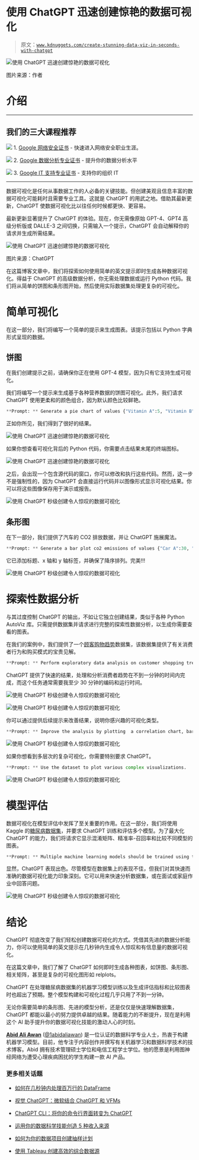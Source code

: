 # 使用 ChatGPT 迅速创建惊艳的数据可视化

> 原文：[`www.kdnuggets.com/create-stunning-data-viz-in-seconds-with-chatgpt`](https://www.kdnuggets.com/create-stunning-data-viz-in-seconds-with-chatgpt)

![使用 ChatGPT 迅速创建惊艳的数据可视化](img/8690901295ed4040e30885372223138a.png)

图片来源：作者

# 介绍

* * *

## 我们的三大课程推荐

![](img/0244c01ba9267c002ef39d4907e0b8fb.png) 1\. [Google 网络安全证书](https://www.kdnuggets.com/google-cybersecurity) - 快速进入网络安全职业生涯。

![](img/e225c49c3c91745821c8c0368bf04711.png) 2\. [Google 数据分析专业证书](https://www.kdnuggets.com/google-data-analytics) - 提升你的数据分析水平

![](img/0244c01ba9267c002ef39d4907e0b8fb.png) 3\. [Google IT 支持专业证书](https://www.kdnuggets.com/google-itsupport) - 支持你的组织 IT

* * *

数据可视化是任何从事数据工作的人必备的关键技能。但创建美观且信息丰富的数据可视化可能耗时且需要专业工具。这就是 ChatGPT 的用武之地。借助其最新更新，ChatGPT 使数据可视化比以往任何时候都更快、更容易。

最新更新显著提升了 ChatGPT 的体验。现在，你无需像原始 GPT-4、GPT4 高级分析版或 DALLE-3 之间切换，只需输入一个提示，ChatGPT 会自动解释你的请求并生成所需结果。

![使用 ChatGPT 迅速创建惊艳的数据可视化](img/ab15ef20e41590132b3ebb8f8fc27308.png)

图片来源：ChatGPT

在这篇博客文章中，我们将探索如何使用简单的英文提示即时生成各种数据可视化。得益于 ChatGPT 的高级数据分析，你无需处理数据或运行 Python 代码。我们将从简单的饼图和条形图开始，然后使用实际数据集处理更复杂的可视化。

# 简单可视化

在这一部分，我们将编写一个简单的提示来生成图表。该提示包括以 Python 字典形式呈现的数据。

## 饼图

在我们创建提示之前，请确保你正在使用 GPT-4 模型，因为只有它支持生成可视化。

我们将编写一个提示来生成基于各种营养数据的饼图可视化。此外，我们请求 ChatGPT 使用更柔和的颜色组合，因为默认颜色比较鲜艳。

```py
**Prompt: ** Generate a pie chart of values {"Vitamin A":5, "Vitamin B": 1, "Vitamin C": 4, "Water": 90} to keep the color combination light.
```

正如你所见，我们得到了很好的结果。

![使用 ChatGPT 迅速创建惊艳的数据可视化](img/2f8431df82799754180c30ab2e00d996.png)

如果你想查看可视化背后的 Python 代码，你需要点击结果末尾的终端图标。

![使用 ChatGPT 迅速创建惊艳的数据可视化](img/9ae3bf46b9e1be5e899e8450525e4681.png)

之后，会出现一个包含源代码的窗口，你可以修改和执行这些代码。然而，这一步不是强制性的，因为 ChatGPT 会直接运行代码并以图像形式显示可视化结果。你可以将这些图像保存用于演示或报告。

![使用 ChatGPT 秒级创建令人惊叹的数据可视化](img/4b78243c2d0fb1c0e0a6d3dff43c0f81.png)

## 条形图

在下一部分，我们提供了汽车的 CO2 排放数据，并让 ChatGPT 施展魔法。

```py
**Prompt: ** Generate a bar plot co2 emissions of values {"Car A":30, "Car B": 25, "Car C": 20}.
```

它已添加标题、x 轴和 y 轴标签，并确保了降序排列。完美!!!

![使用 ChatGPT 秒级创建令人惊叹的数据可视化](img/36448be08a3240635bb303ee43050dbf.png)

# 探索性数据分析

与其过度控制 ChatGPT 的输出，不如让它独立创建结果，类似于各种 Python AutoViz 库。只需提供数据集并请求进行完整的探索性数据分析，以生成你需要查看的图表。

在我们的案例中，我们提供了一个[顾客购物趋势](https://www.kaggle.com/datasets/iamsouravbanerjee/customer-shopping-trends-dataset/data)数据集，该数据集提供了有关消费者行为和购买模式的宝贵见解。

```py
**Prompt: ** Perform exploratory data analysis on customer shopping trends dataset and display only plots.
```

ChatGPT 提供了快速的结果，处理和分析消费者趋势在不到一分钟的时间内完成，而这个任务通常需要我至少 30 分钟的编码和运行时间。

![使用 ChatGPT 秒级创建令人惊叹的数据可视化](img/0e4d9d7b6e669c3ece57dceff81abe9a.png)

![使用 ChatGPT 秒级创建令人惊叹的数据可视化](img/02839c52f16e168c429e0d3c113fe475.png)

你可以通过提供后续提示来改善结果，说明你感兴趣的可视化类型。

```py
**Prompt: ** Improve the analysis by plotting  a correlation chart, bar chart, pie chart, boxplot, and relplot.
```

![使用 ChatGPT 秒级创建令人惊叹的数据可视化](img/59b5cb2a4b1883093b8e36680f0238e2.png)

如果你想看到多层次的复杂可视化，你需要特别要求 ChatGPT。

```py
**Prompt: ** Use the dataset to plot various complex visualizations.
```

![使用 ChatGPT 秒级创建令人惊叹的数据可视化](img/12017d722a8a4a9caa1d117632be5efd.png)

# 模型评估

数据可视化在模型评估中发挥了至关重要的作用。在这一部分，我们将使用 Kaggle 的[糖尿病数据集](https://www.kaggle.com/datasets/mathchi/diabetes-data-set)，并要求 ChatGPT 训练和评估多个模型。为了最大化 ChatGPT 的能力，我们将请求它显示混淆矩阵、精准率-召回率和比较不同模型的图表。

```py
**Prompt: ** Multiple machine learning models should be trained using the target column "Outcome", and the resulting model evaluation visualization should include a confusion matrix, precision-recall, and model comparison chart.
```

显然，ChatGPT 表现出色。尽管模型在数据集上的表现不佳，但我们对其快速而准确的数据可视化能力印象深刻。它可以用来快速分析数据集，或在面试或家庭作业中回答问题。

![使用 ChatGPT 秒级创建令人惊叹的数据可视化](img/97895da636385c49ea59f9813f105634.png)

# 结论

ChatGPT 彻底改变了我们轻松创建数据可视化的方式。凭借其先进的数据分析能力，你可以使用简单的英文提示在几秒钟内生成令人惊叹和有信息量的数据可视化。

在这篇文章中，我们了解了 ChatGPT 如何即时生成各种图表，如饼图、条形图、相关矩阵，甚至是复杂的可视化图形如 relplots。

ChatGPT 在处理糖尿病数据集的机器学习模型训练以及生成评估指标和比较图表时也超出了预期。整个模型构建和可视化过程几乎只用了不到一分钟。

无论你需要简单的条形图、先进的模型分析，还是仅仅是快速理解数据集，ChatGPT 都能以最小的努力提供卓越的结果。随着能力的不断提升，现在是利用这个 AI 助手提升你的数据可视化技能的激动人心的时刻。

[](https://www.polywork.com/kingabzpro)****[Abid Ali Awan](https://www.polywork.com/kingabzpro)**** ([@1abidaliawan](https://www.linkedin.com/in/1abidaliawan)) 是一位认证的数据科学专业人士，热衷于构建机器学习模型。目前，他专注于内容创作并撰写有关机器学习和数据科学技术的技术博客。Abid 拥有技术管理硕士学位和电信工程学士学位。他的愿景是利用图神经网络为遭受心理疾病困扰的学生构建一款 AI 产品。

### 更多相关话题

+   [如何在几秒钟内处理百万行的 DataFrame](https://www.kdnuggets.com/2022/01/process-dataframe-millions-rows-seconds.html)

+   [视觉 ChatGPT：微软结合 ChatGPT 和 VFMs](https://www.kdnuggets.com/2023/03/visual-chatgpt-microsoft-combine-chatgpt-vfms.html)

+   [ChatGPT CLI：将你的命令行界面转变为 ChatGPT](https://www.kdnuggets.com/2023/07/chatgpt-cli-transform-commandline-interface-chatgpt.html)

+   [运用你的数据科学技能创造 5 种收入来源](https://www.kdnuggets.com/2023/03/data-science-skills-create-5-streams-income.html)

+   [如何为你的数据项目创建抽样计划](https://www.kdnuggets.com/2022/11/create-sampling-plan-data-project.html)

+   [使用 Tableau 创建高效的综合数据源](https://www.kdnuggets.com/2022/05/create-efficient-combined-data-sources-tableau.html)

